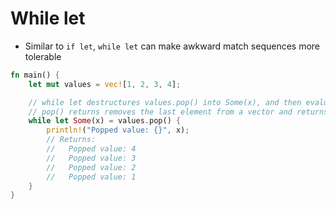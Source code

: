 # While let

* Similar to `if let`, `while let` can make awkward match sequences more tolerable
```rust
fn main() {
    let mut values = vec![1, 2, 3, 4];

    // while let destructures values.pop() into Some(x), and then evaluates the block (i.e. {})
    // pop() returns removes the last element from a vector and returns it, or None if it is empty
    while let Some(x) = values.pop() {
        println!("Popped value: {}", x);
        // Returns:
        //   Popped value: 4
        //   Popped value: 3
        //   Popped value: 2
        //   Popped value: 1
    }
}
```
